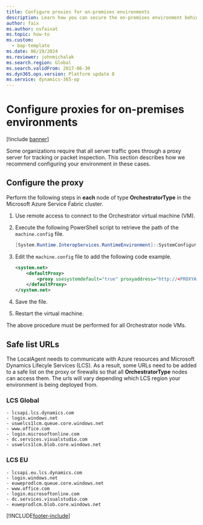 ```yaml
---
title: Configure proxies for on-premises environments
description: Learn how you can secure the on-premises environment behind a proxy, including an outlining on configuring proxie and safe list URLs.
author: faix
ms.author: osfaixat
ms.topic: how-to
ms.custom: 
  - bap-template
ms.date: 06/19/2024
ms.reviewer: johnmichalak
ms.search.region: Global 
ms.search.validFrom: 2017-06-30 
ms.dyn365.ops.version: Platform update 8
ms.service: dynamics-365-op
---
```


# Configure proxies for on-premises environments

[!include [banner](../includes/banner.md)]

Some organizations require that all server traffic goes through a proxy server for tracking or packet inspection. This section describes how we recommend configuring your environment in these cases.

## Configure the proxy

Perform the following steps in **each** node of type **OrchestratorType** in the Microsoft Azure Service Fabric cluster.

1. Use remote access to connect to the Orchestrator virtual machine (VM).
2. Execute the following PowerShell script to retrieve the path of the ```machine.config``` file.

	```powershell
	[System.Runtime.InteropServices.RuntimeEnvironment]::SystemConfigurationFile
	```

3. Edit the ```machine.config``` file to add the following code example.

	```xml
	<system.net>
		<defaultProxy>
            <proxy usesystemdefault="true" proxyaddress="http://<PROXYADDRESS>:<PROXYPORT>" bypassonlocal="true" />
        </defaultProxy>
    </system.net>
	```

4. Save the file.
5. Restart the virtual machine.

The above procedure must be performed for all Orchestrator node VMs.

## Safe list URLs

The LocalAgent needs to communicate with Azure resources and Microsoft Dynamics Lifecyle Services (LCS). As a result, some URLs need to be added to a safe list on the proxy or firewalls so that all **OrchestratorType** nodes can access them. The urls will vary depending which LCS region your environment is being deployed from.

### LCS Global

```Text
- lcsapi.lcs.dynamics.com
- login.windows.net
- uswelcs1lcm.queue.core.windows.net
- www.office.com
- login.microsoftonline.com
- dc.services.visualstudio.com
- uswelcs1lcm.blob.core.windows.net
```

### LCS EU

```Text
- lcsapi.eu.lcs.dynamics.com
- login.windows.net
- euweprodlcm.queue.core.windows.net
- www.office.com
- login.microsoftonline.com
- dc.services.visualstudio.com
- euweprodlcm.blob.core.windows.net
```


[!INCLUDE[footer-include](../../../includes/footer-banner.md)]
